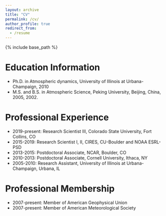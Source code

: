 ```yaml
---
layout: archive
title: "CV"
permalink: /cv/
author_profile: true
redirect_from:
  - /resume
---
```


{% include base_path %}

Education Information
======
* Ph.D. in Atmospheric dynamics, University of Illinois at Urbana-Champaign, 2010
* M.S. and B.S. in Atmospheric Science, Peking University, Beijing, China, 2005, 2002.

Professional Experience
======

* 2019-present: Research Scientist III, Colorado State University, Fort Collins, CO                
* 2015-2019: Research Scientist I, II, CIRES, CU-Boulder and NOAA ESRL-PSD	   
* 2013-2015: Postdoctoral Associate, NCAR, Boulder, CO				   
* 2010-2013: Postdoctoral Associate, Cornell University, Ithaca, NY	                           
* 2005-2010: Research Assistant, University of Illinois at Urbana-Champaign, Urbana, IL 

Professional Membership
======
* 2007-present: Member of American Geophysical Union 
* 2007-present: Member of American Meteorological Society 
